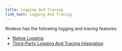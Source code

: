 ```yaml
---
title: Logging And Tracing
link_text: Logging And Tracing
---
```


Nodeos has the following logging and tracing features:

* [Native Logging](native-logging/index.md)
* [Third-Party Logging And Tracing Integration](third-party-logging/index.md)
